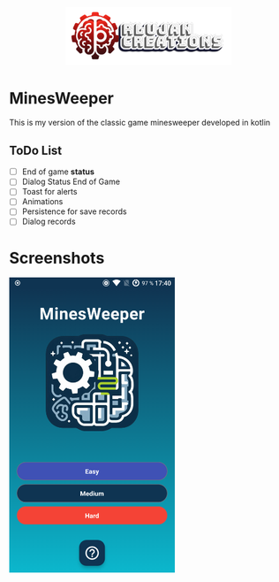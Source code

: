 <p align="center">
  <a href="https://rlujancreations.es/" target="blank"><img src="./githubimages/logo.png" width="300px" alt="RLujanCreations Logo" /></a>
</p>

# MinesWeeper
This is my version of the classic game minesweeper developed in kotlin

## ToDo List
- [ ] End of game **status**
- [ ] Dialog Status End of Game
- [ ] Toast for alerts
- [ ] Animations
- [ ] Persistence for save records
- [ ] Dialog records

# Screenshots
<img src="./githubimages/home.png"
     alt="HomeScreen"
     style="float: left; margin-right: 10px;" width="300px"/>


